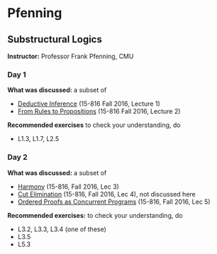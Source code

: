 # Pfenning

## Substructural Logics

**Instructor:** Professor Frank Pfenning, CMU

### Day 1
**What was discussed:** a subset of  
+ [Deductive Inference](http://www.cs.cmu.edu/~fp/courses/15816-f16/lectures/01-inference.pdf) (15-816 Fall 2016, Lecture 1)
+ [From Rules to Propositions](http://www.cs.cmu.edu/~fp/courses/15816-f16/lectures/02-propositions.pdf) (15-816 Fall 2016, Lecture 2)

**Recommended exercises** to check your understanding, do  
+ L1.3, L1.7, L2.5


### Day 2
**What was discussed:** a subset of  
+ [Harmony](http://www.cs.cmu.edu/~fp/courses/15816-f16/lectures/03-harmony.pdf) (15-816, Fall 2016, Lec 3)
+ [Cut Elimination](http://www.cs.cmu.edu/~fp/courses/15816-f16/lectures/04-cutelim.pdf) (15-816, Fall 2016, Lec 4), not discussed here
+ [Ordered Proofs as Concurrent Programs](http://www.cs.cmu.edu/~fp/courses/15816-f16/lectures/05-pap.pdf) (15-816, Fall 2016, Lec 5)
 
**Recommended exercises:** to check your understanding, do  
+ L3.2, L3.3, L3.4 (one of these)  
+ L3.5  
+ L5.3  
